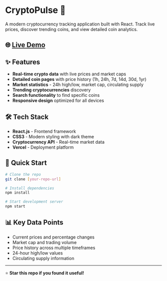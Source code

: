 # CryptoPulse 🚀

A modern cryptocurrency tracking application built with React. Track live prices, discover trending coins, and view detailed coin analytics.

## 🌐 [Live Demo](https://crypto-pulse-green.vercel.app/)

## ✨ Features

- **Real-time crypto data** with live prices and market caps
- **Detailed coin pages** with price history (1h, 24h, 7d, 14d, 30d, 1yr)
- **Market statistics** - 24h high/low, market cap, circulating supply
- **Trending cryptocurrencies** discovery
- **Search functionality** to find specific coins
- **Responsive design** optimized for all devices

## 🛠️ Tech Stack

- **React.js** - Frontend framework
- **CSS3** - Modern styling with dark theme
- **Cryptocurrency API** - Real-time market data
- **Vercel** - Deployment platform

## 🚀 Quick Start

```bash
# Clone the repo
git clone [your-repo-url]

# Install dependencies
npm install

# Start development server
npm start
```

## 📊 Key Data Points

- Current prices and percentage changes
- Market cap and trading volume
- Price history across multiple timeframes
- 24-hour high/low values
- Circulating supply information

---
⭐ **Star this repo if you found it useful!**

